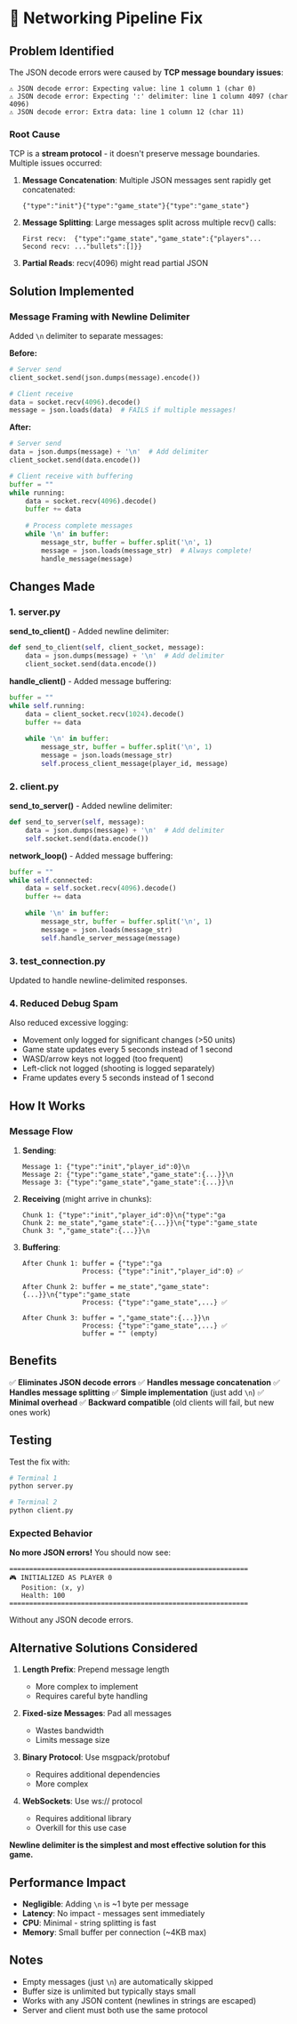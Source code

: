 # 🔧 Networking Pipeline Fix

## Problem Identified

The JSON decode errors were caused by **TCP message boundary issues**:

```
⚠️ JSON decode error: Expecting value: line 1 column 1 (char 0)
⚠️ JSON decode error: Expecting ':' delimiter: line 1 column 4097 (char 4096)
⚠️ JSON decode error: Extra data: line 1 column 12 (char 11)
```

### Root Cause

TCP is a **stream protocol** - it doesn't preserve message boundaries. Multiple issues occurred:

1. **Message Concatenation**: Multiple JSON messages sent rapidly get concatenated:
   ```
   {"type":"init"}{"type":"game_state"}{"type":"game_state"}
   ```

2. **Message Splitting**: Large messages split across multiple recv() calls:
   ```
   First recv:  {"type":"game_state","game_state":{"players"...
   Second recv: ..."bullets":[]}}
   ```

3. **Partial Reads**: recv(4096) might read partial JSON

## Solution Implemented

### Message Framing with Newline Delimiter

Added `\n` delimiter to separate messages:

**Before:**
```python
# Server send
client_socket.send(json.dumps(message).encode())

# Client receive
data = socket.recv(4096).decode()
message = json.loads(data)  # FAILS if multiple messages!
```

**After:**
```python
# Server send
data = json.dumps(message) + '\n'  # Add delimiter
client_socket.send(data.encode())

# Client receive with buffering
buffer = ""
while running:
    data = socket.recv(4096).decode()
    buffer += data
    
    # Process complete messages
    while '\n' in buffer:
        message_str, buffer = buffer.split('\n', 1)
        message = json.loads(message_str)  # Always complete!
        handle_message(message)
```

## Changes Made

### 1. server.py

**send_to_client()** - Added newline delimiter:
```python
def send_to_client(self, client_socket, message):
    data = json.dumps(message) + '\n'  # Add delimiter
    client_socket.send(data.encode())
```

**handle_client()** - Added message buffering:
```python
buffer = ""
while self.running:
    data = client_socket.recv(1024).decode()
    buffer += data
    
    while '\n' in buffer:
        message_str, buffer = buffer.split('\n', 1)
        message = json.loads(message_str)
        self.process_client_message(player_id, message)
```

### 2. client.py

**send_to_server()** - Added newline delimiter:
```python
def send_to_server(self, message):
    data = json.dumps(message) + '\n'  # Add delimiter
    self.socket.send(data.encode())
```

**network_loop()** - Added message buffering:
```python
buffer = ""
while self.connected:
    data = self.socket.recv(4096).decode()
    buffer += data
    
    while '\n' in buffer:
        message_str, buffer = buffer.split('\n', 1)
        message = json.loads(message_str)
        self.handle_server_message(message)
```

### 3. test_connection.py

Updated to handle newline-delimited responses.

### 4. Reduced Debug Spam

Also reduced excessive logging:
- Movement only logged for significant changes (>50 units)
- Game state updates every 5 seconds instead of 1 second
- WASD/arrow keys not logged (too frequent)
- Left-click not logged (shooting is logged separately)
- Frame updates every 5 seconds instead of 1 second

## How It Works

### Message Flow

1. **Sending**:
   ```
   Message 1: {"type":"init","player_id":0}\n
   Message 2: {"type":"game_state","game_state":{...}}\n
   Message 3: {"type":"game_state","game_state":{...}}\n
   ```

2. **Receiving** (might arrive in chunks):
   ```
   Chunk 1: {"type":"init","player_id":0}\n{"type":"ga
   Chunk 2: me_state","game_state":{...}}\n{"type":"game_state
   Chunk 3: ","game_state":{...}}\n
   ```

3. **Buffering**:
   ```
   After Chunk 1: buffer = {"type":"ga
                  Process: {"type":"init","player_id":0} ✅
   
   After Chunk 2: buffer = me_state","game_state":{...}}\n{"type":"game_state
                  Process: {"type":"game_state",...} ✅
   
   After Chunk 3: buffer = ","game_state":{...}}\n
                  Process: {"type":"game_state",...} ✅
                  buffer = "" (empty)
   ```

## Benefits

✅ **Eliminates JSON decode errors**
✅ **Handles message concatenation** 
✅ **Handles message splitting**
✅ **Simple implementation** (just add `\n`)
✅ **Minimal overhead**
✅ **Backward compatible** (old clients will fail, but new ones work)

## Testing

Test the fix with:

```bash
# Terminal 1
python server.py

# Terminal 2
python client.py
```

### Expected Behavior

**No more JSON errors!** You should now see:
```
============================================================
🎮 INITIALIZED AS PLAYER 0
   Position: (x, y)
   Health: 100
============================================================
```

Without any JSON decode errors.

## Alternative Solutions Considered

1. **Length Prefix**: Prepend message length
   - More complex to implement
   - Requires careful byte handling
   
2. **Fixed-size Messages**: Pad all messages
   - Wastes bandwidth
   - Limits message size

3. **Binary Protocol**: Use msgpack/protobuf
   - Requires additional dependencies
   - More complex

4. **WebSockets**: Use ws:// protocol
   - Requires additional library
   - Overkill for this use case

**Newline delimiter is the simplest and most effective solution for this game.**

## Performance Impact

- **Negligible**: Adding `\n` is ~1 byte per message
- **Latency**: No impact - messages sent immediately
- **CPU**: Minimal - string splitting is fast
- **Memory**: Small buffer per connection (~4KB max)

## Notes

- Empty messages (just `\n`) are automatically skipped
- Buffer size is unlimited but typically stays small
- Works with any JSON content (newlines in strings are escaped)
- Server and client must both use the same protocol
